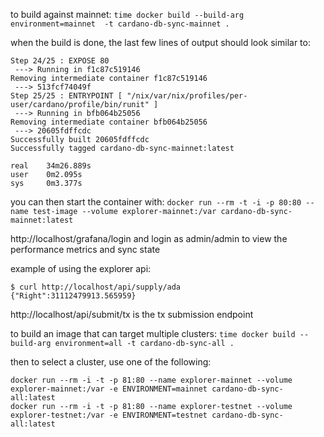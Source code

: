 to build against mainnet:
`time docker build --build-arg environment=mainnet  -t cardano-db-sync-mainnet .`

when the build is done, the last few lines of output should look similar to:
```
Step 24/25 : EXPOSE 80
 ---> Running in f1c87c519146
Removing intermediate container f1c87c519146
 ---> 513fcf74049f
Step 25/25 : ENTRYPOINT [ "/nix/var/nix/profiles/per-user/cardano/profile/bin/runit" ]
 ---> Running in bfb064b25056
Removing intermediate container bfb064b25056
 ---> 20605fdffcdc
Successfully built 20605fdffcdc
Successfully tagged cardano-db-sync-mainnet:latest

real    34m26.889s
user    0m2.095s
sys     0m3.377s
```

you can then start the container with: `docker run --rm -t -i -p 80:80 --name test-image --volume explorer-mainnet:/var cardano-db-sync-mainnet:latest`

http://localhost/grafana/login and login as admin/admin to view the performance metrics and sync state

example of using the explorer api:
```
$ curl http://localhost/api/supply/ada
{"Right":31112479913.565959}
```

http://localhost/api/submit/tx is the tx submission endpoint


to build an image that can target multiple clusters:
`time docker build --build-arg environment=all -t cardano-db-sync-all .`

then to select a cluster, use one of the following:
```
docker run --rm -i -t -p 81:80 --name explorer-mainnet --volume explorer-mainnet:/var -e ENVIRONMENT=mainnet cardano-db-sync-all:latest
docker run --rm -i -t -p 81:80 --name explorer-testnet --volume explorer-testnet:/var -e ENVIRONMENT=testnet cardano-db-sync-all:latest
```
